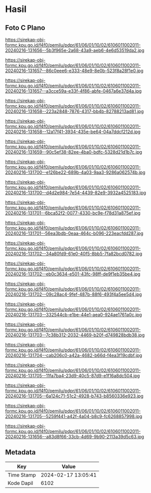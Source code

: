 # Hasil

## Foto C Plano

https://sirekap-obj-formc.kpu.go.id/f4f0/pemilu/pdpr/61/06/01/10/02/6106011002011-20240216-131656--5b3f965e-2a68-43a9-aeb6-4e6d53519da2.jpg

https://sirekap-obj-formc.kpu.go.id/f4f0/pemilu/pdpr/61/06/01/10/02/6106011002011-20240216-131657--86c0eee6-e333-48e9-8e0b-523f8a28f1e0.jpg

https://sirekap-obj-formc.kpu.go.id/f4f0/pemilu/pdpr/61/06/01/10/02/6106011002011-20240216-131657--a3cce59a-e33f-4f86-abfe-0467a6e37d4a.jpg

https://sirekap-obj-formc.kpu.go.id/f4f0/pemilu/pdpr/61/06/01/10/02/6106011002011-20240216-131658--223a2848-7876-4317-bb4b-82788213ad81.jpg

https://sirekap-obj-formc.kpu.go.id/f4f0/pemilu/pdpr/61/06/01/10/02/6106011002011-20240216-131658--12a17f41-3934-435e-be64-04a7ddcf212d.jpg

https://sirekap-obj-formc.kpu.go.id/f4f0/pemilu/pdpr/61/06/01/10/02/6106011002011-20240216-131659--90c5ef38-82ee-4ba0-bdfc-5328d21d1b7c.jpg

https://sirekap-obj-formc.kpu.go.id/f4f0/pemilu/pdpr/61/06/01/10/02/6106011002011-20240216-131700--e126be22-689b-4a03-9aa3-9286a062574b.jpg

https://sirekap-obj-formc.kpu.go.id/f4f0/pemilu/pdpr/61/06/01/10/02/6106011002011-20240216-131700--d4d2e984-7e54-4439-82e9-3932a4525183.jpg

https://sirekap-obj-formc.kpu.go.id/f4f0/pemilu/pdpr/61/06/01/10/02/6106011002011-20240216-131701--6bca52f2-0077-4330-bc9e-f78d31a875ef.jpg

https://sirekap-obj-formc.kpu.go.id/f4f0/pemilu/pdpr/61/06/01/10/02/6106011002011-20240216-131701--56ea3bdb-0eaa-464c-b096-223eacfdd287.jpg

https://sirekap-obj-formc.kpu.go.id/f4f0/pemilu/pdpr/61/06/01/10/02/6106011002011-20240216-131702--34a80fd9-61e0-40f5-8bb5-7fa82bcd0782.jpg

https://sirekap-obj-formc.kpu.go.id/f4f0/pemilu/pdpr/61/06/01/10/02/6106011002011-20240216-131702--eb0c3634-e501-43fc-98ff-de9f1eb35be4.jpg

https://sirekap-obj-formc.kpu.go.id/f4f0/pemilu/pdpr/61/06/01/10/02/6106011002011-20240216-131702--09c28ac4-9fef-487b-88f6-493f4a5ee5d4.jpg

https://sirekap-obj-formc.kpu.go.id/f4f0/pemilu/pdpr/61/06/01/10/02/6106011002011-20240216-131703--332544cb-e1be-44e1-aea0-924ae1761a0c.jpg

https://sirekap-obj-formc.kpu.go.id/f4f0/pemilu/pdpr/61/06/01/10/02/6106011002011-20240216-131703--7c38b312-2032-4469-b20f-d749828bdb38.jpg

https://sirekap-obj-formc.kpu.go.id/f4f0/pemilu/pdpr/61/06/01/10/02/6106011002011-20240216-131704--cab206c0-a42a-4682-b66d-f4ea3f19cdbf.jpg

https://sirekap-obj-formc.kpu.go.id/f4f0/pemilu/pdpr/61/06/01/10/02/6106011002011-20240216-131705--11fa7ba4-23d9-40c5-87d9-e1f16a8dc504.jpg

https://sirekap-obj-formc.kpu.go.id/f4f0/pemilu/pdpr/61/06/01/10/02/6106011002011-20240216-131705--6a124c71-51c2-4928-b743-b8560336e923.jpg

https://sirekap-obj-formc.kpu.go.id/f4f0/pemilu/pdpr/61/06/01/10/02/6106011002011-20240216-131705--5259f441-a42f-4a04-b8c9-fc6268857998.jpg

https://sirekap-obj-formc.kpu.go.id/f4f0/pemilu/pdpr/61/06/01/10/02/6106011002011-20240216-131656--a83d8f66-33cb-4d69-9b90-2113a39d5c63.jpg


## Metadata

| Key        | Value               |
| ---------- | ------------------- |
| Time Stamp | 2024-02-17 13:05:41 |
| Kode Dapil | 6102                |



